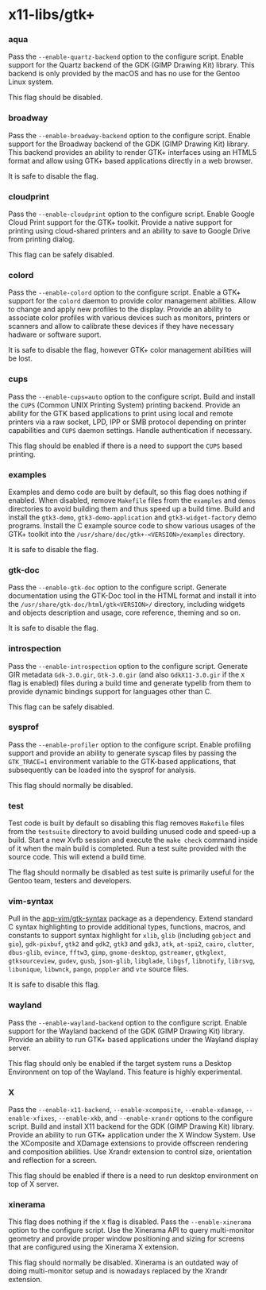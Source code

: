# x11-libs/gtk+

### aqua
Pass the `--enable-quartz-backend` option to the configure script. Enable support for the Quartz backend of the GDK (GIMP Drawing Kit) library. This backend is only provided by the macOS and has no use for the Gentoo Linux system.

This flag should be disabled.

### broadway
Pass the `--enable-broadway-backend` option to the configure script. Enable support for the Broadway backend of the GDK (GIMP Drawing Kit) library. This backend provides an ability to render GTK+ interfaces using an HTML5 format and allow using GTK+ based applications directly in a web browser.

It is safe to disable the flag.

### cloudprint
Pass the `--enable-cloudprint` option to the configure script. Enable Google Cloud Print support for the GTK+ toolkit. Provide a native support for printing using cloud-shared printers and an ability to save to Google Drive from printing dialog.

This flag can be safely disabled.

### colord
Pass the `--enable-colord` option to the configure script. Enable a GTK+ support for the `colord` daemon to provide color management abilities. Allow to change and apply new profiles to the display. Provide an ability to associate color profiles with various devices such as monitors, printers or scanners and allow to calibrate these devices if they have necessary hadware or software suport.

It is safe to disable the flag, however GTK+ color management abilities will be lost.

### cups
Pass the `--enable-cups=auto` option to the configure script. Build and install the `CUPS` (Common UNIX Printing System) printing backend. Provide an ability for the GTK based applications to print using local and remote printers via a raw socket, LPD, IPP or SMB protocol depending on printer capabilities and `CUPS` daemon settings. Handle authentication if necessary.

This flag should be enabled if there is a need to support the `CUPS` based printing.

### examples
Examples and demo code are built by default, so this flag does nothing if enabled. When disabled, remove `Makefile` files from the `examples` and `demos` directories to avoid building them and thus speed up a build time. Build and install the `gtk3-demo`, `gtk3-demo-application` and `gtk3-widget-factory` demo programs. Install the C example source code to show various usages of the GTK+ toolkit into the `/usr/share/doc/gtk+-<VERSION>/examples` directory.

It is safe to disable the flag.

### gtk-doc
Pass the `--enable-gtk-doc` option to the configure script. Generate documentation using the GTK-Doc tool in the HTML format and install it into the `/usr/share/gtk-doc/html/gtk<VERSION>/` directory, including widgets and objects description and usage, core reference, theming and so on.

It is safe to disable the flag.

### introspection
Pass the `--enable-introspection` option to the configure script. Generate GIR metadata `Gdk-3.0.gir`, `Gtk-3.0.gir` (and also `GdkX11-3.0.gir` if the `X` flag is enabled) files during a build time and generate typelib from them to provide dynamic bindings support for languages other than C.

This flag can be safely disabled.

### sysprof
Pass the `--enable-profiler` option to the configure script. Enable profiling support and provide an ability to generate syscap files by passing the `GTK_TRACE=1` environment variable to the GTK-based applications, that subsequently can be loaded into the sysprof for analysis.

This flag should normally be disabled.

### test
Test code is built by default so disabling this flag removes `Makefile` files from the `testsuite` directory to avoid building unused code and speed-up a build. Start a new Xvfb session and execute the `make check` command inside of it when the main build is completed. Run a test suite provided with the source code. This will extend a build time.

The flag should normally be disabled as test suite is primarily useful for the Gentoo team, testers and developers.

### vim-syntax
Pull in the [app-vim/gtk-syntax](../app-vim/gtk-syntax.md) package as a dependency. Extend standard C syntax highlighting to provide additional types, functions, macros, and constants to support syntax highlight for `xlib`, `glib` (including `gobject` and `gio`), `gdk-pixbuf`, `gtk2` and `gdk2`, `gtk3` and `gdk3`, `atk`, `at-spi2`, `cairo`, `clutter`, `dbus-glib`, `evince`, `fftw3`, `gimp`, `gnome-desktop`, `gstreamer`, `gtkglext`, `gtksourceview`, `gudev`, `gusb`, `json-glib`, `libglade`, `libgsf`, `libnotify`, `librsvg`, `libunique`, `libwnck`, `pango`, `poppler` and `vte` source files.

It is safe to disable this flag.

### wayland
Pass the `--enable-wayland-backend` option to the configure script. Enable support for the Wayland backend of the GDK (GIMP Drawing Kit) library. Provide an ability to run GTK+ based applications under the Wayland display server.

This flag should only be enabled if the target system runs a Desktop Environment on top of the Wayland. This feature is highly experimental.

### X
Pass the `--enable-x11-backend`, `--enable-xcomposite`, `--enable-xdamage`, `--enable-xfixes`, `--enable-xkb`, and `--enable-xrandr` options to the configure script. Build and install X11 backend for the GDK (GIMP Drawing Kit) library. Provide an ability to run GTK+ application under the X Window System. Use the XComposite and XDamage extensions to provide offscreen rendering and composition abilities. Use Xrandr extension to control size, orientation and reflection for a screen.

This flag should be enabled if there is a need to run desktop environment on top of X server.

### xinerama
This flag does nothing if the `X` flag is disabled. Pass the `--enable-xinerama` option to the configure script. Use the Xinerama API to query multi-monitor geometry and provide proper window positioning and sizing for screens that are configured using the Xinerama X extension.

This flag should normally be disabled. Xinerama is an outdated way of doing multi-monitor setup and is nowadays replaced by the Xrandr extension.
